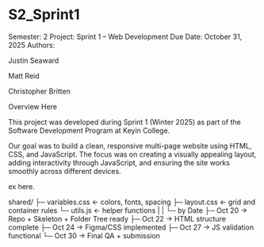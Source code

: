 # S2_Sprint1

Semester: 2
Project: Sprint 1 – Web Development
Due Date: October 31, 2025
Authors:

Justin Seaward

Matt Reid

Christopher Britten

Overview Here

This project was developed during Sprint 1 (Winter 2025) as part of the Software Development Program at Keyin College.

Our goal was to build a clean, responsive multi-page website using HTML, CSS, and JavaScript.
The focus was on creating a visually appealing layout, adding interactivity through JavaScript, and ensuring the site works smoothly across different devices.

ex here.

shared/
├─ variables.css ← colors, fonts, spacing
├─ layout.css ← grid and container rules
└─ utils.js ← helper functions
|
|
└─ by Date
├─ Oct 20 → Repo + Skeleton + Folder Tree ready
├─ Oct 22 → HTML structure complete
├─ Oct 24 → Figma/CSS implemented
├─ Oct 27 → JS validation functional
└─ Oct 30 → Final QA + submission
